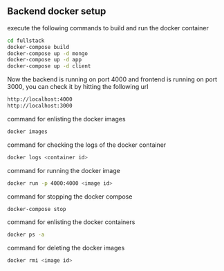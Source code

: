 ## Backend docker setup
execute the following commands to build and run the docker container
```bash
cd fullstack
docker-compose build 
docker-compose up -d mongo 
docker-compose up -d app
docker-compose up -d client
```

Now the backend is running on port 4000 and frontend is running on port 3000, you can check it by hitting the following url
```bash
http://localhost:4000
http://localhost:3000
```

command for enlisting the docker images 
```bash
docker images
```

command for checking the logs of the docker container
```bash
docker logs <container id>
```

command for running the docker image
```bash
docker run -p 4000:4000 <image id>
```

command for stopping the docker compose
```bash
docker-compose stop
```

command for enlisting the docker containers 
```bash
docker ps -a
```

command for deleting the docker images 
```bash
docker rmi <image id>
```
